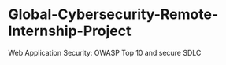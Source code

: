 # Global-Cybersecurity-Remote-Internship-Project
Web Application Security: OWASP Top 10 and secure SDLC
